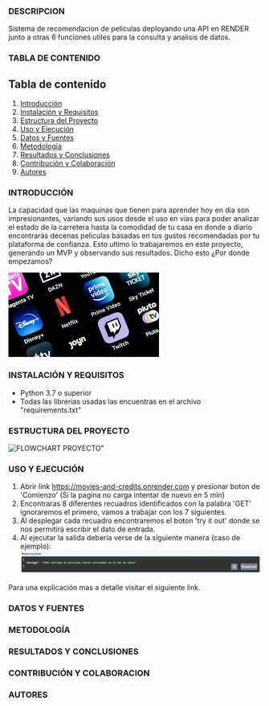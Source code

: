 ### **DESCRIPCION**
Sistema de recomendacion de peliculas deployando una API en RENDER junto a otras 6 funciones utiles para la consulta y analisis de datos.
### **TABLA DE CONTENIDO**
## Tabla de contenido
1. [Introducción](#introducción)
2. [Instalación y Requisitos](#instalación-y-requisitos)
3. [Estructura del Proyecto](#estructura-del-proyecto)
4. [Uso y Ejecución](#uso-y-ejecución)
5. [Datos y Fuentes](#datos-y-fuentes)
6. [Metodología](#metodología)
7. [Resultados y Conclusiones](#resultados-y-conclusiones)
8. [Contribución y Colaboración](#contribución-y-colaboracion)
9. [Autores](#autores)
### **INTRODUCCIÓN**
La capacidad que las maquinas que tienen para aprender hoy en dia son impresionantes, variando sus usos desde el uso en vias para poder analizar el estado de la carretera hasta la comodidad de tu casa en donde a diario encontrarás decenas peliculas basadas en tus gustos recomendadas por tu plataforma de confianza. Esto ultimo lo trabajaremos en este proyecto, generando un MVP y observando sus resultados. Dicho esto ¿Por donde empezamos?

![Plataformas](images/plataformas.jpeg)

### **INSTALACIÓN Y REQUISITOS**
- Python 3.7 o superior
- Todas las librerias usadas las encuentras en el archivo "requirements.txt"
### **ESTRUCTURA DEL PROYECTO**
![FLOWCHART PROYECTO"](images/flowchart.gif)
### **USO Y EJECUCIÓN**
 1. Abrir link https://movies-and-credits.onrender.com y presionar boton de 'Comienzo' (Si la pagina no carga intentar de nuevo en 5 min)
 2. Encontraras 8 diferentes recuadros identificados con la palabra 'GET' ignoraremos el primero, vamos a trabajar con los 7 siguientes.
 3. Al desplegar cada recuadro encontraremos el boton 'try it out' donde se nos permitirá escribir el dato de entrada.
 4. Al ejecutar la salida deberia verse de la siguiente manera (caso de ejemplo):
    ![Response body](images/responsebody.png)
    
 Para una explicación mas a detalle visitar el siguiente link.
### **DATOS Y FUENTES**
### **METODOLOGÍA**
### **RESULTADOS Y CONCLUSIONES**
### **CONTRIBUCIÓN Y COLABORACION**
### **AUTORES**




